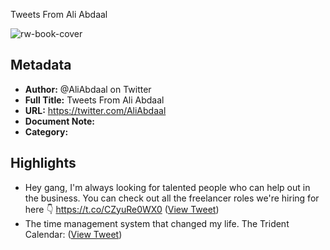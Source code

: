 Tweets From Ali Abdaal

![rw-book-cover](https://pbs.twimg.com/profile_images/1496857274165436420/yjDjLCDh.jpg)

## Metadata
- **Author:** @AliAbdaal on Twitter
- **Full Title:** Tweets From Ali Abdaal
- **URL:** https://twitter.com/AliAbdaal
- **Document Note:** 
- **Category:**

## Highlights
- Hey gang, I'm always looking for talented people who can help out in the business. You can check out all the freelancer roles we're hiring for here 👇
  https://t.co/CZyuRe0WX0 ([View Tweet](https://twitter.com/AliAbdaal/status/1659215405691600897))
- The time management system that changed my life.
  The Trident Calendar: ([View Tweet](https://twitter.com/AliAbdaal/status/1661723943244365824))
